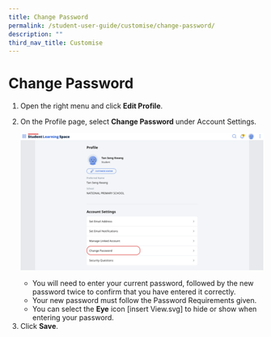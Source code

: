 ```yaml
---
title: Change Password
permalink: /student-user-guide/customise/change-password/
description: ""
third_nav_title: Customise
---
```

<h1 id="change-password">Change Password</h1>
<ol>
<li>Open the right menu and click <strong>Edit Profile</strong>.</li>
<li><p>On the Profile page, select <strong>Change Password</strong> under Account Settings.</p>
<p> <img src="/images/1Student/Cu-ChangePassword.png"></p>
<ul>
<li>You will need to enter your current password, followed by the new password twice to confirm that you have entered it correctly.</li>
<li>Your new password must follow the Password Requirements given.</li>
<li>You can select the <strong>Eye</strong> icon [insert View.svg] to hide or show when entering your password.</li>
</ul>
</li>
<li>Click <strong>Save</strong>.</li>
</ol>